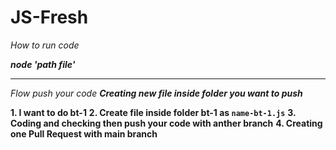 # JS-Fresh

*How to run code*

***node 'path file'***

-------------

*Flow push your code*
***Creating new file inside folder you want to push***

**1. I want to do bt-1**
**2. Create file inside folder bt-1 as `name-bt-1.js`**
**3. Coding and checking then push your code with anther branch**
**4. Creating one Pull Request with main branch**
